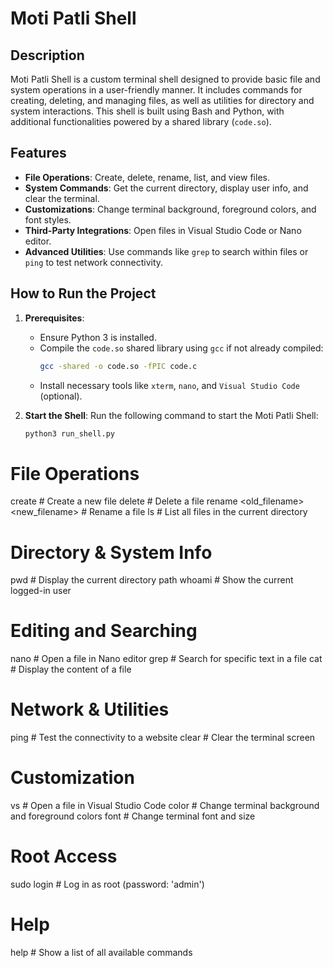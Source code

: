 # Moti Patli Shell

## Description

Moti Patli Shell is a custom terminal shell designed to provide basic file and system operations in a user-friendly manner. It includes commands for creating, deleting, and managing files, as well as utilities for directory and system interactions. This shell is built using Bash and Python, with additional functionalities powered by a shared library (`code.so`).

## Features

- **File Operations**: Create, delete, rename, list, and view files.
- **System Commands**: Get the current directory, display user info, and clear the terminal.
- **Customizations**: Change terminal background, foreground colors, and font styles.
- **Third-Party Integrations**: Open files in Visual Studio Code or Nano editor.
- **Advanced Utilities**: Use commands like `grep` to search within files or `ping` to test network connectivity.

## How to Run the Project

1. **Prerequisites**:

   - Ensure Python 3 is installed.
   - Compile the `code.so` shared library using `gcc` if not already compiled:
     ```bash
     gcc -shared -o code.so -fPIC code.c
     ```
   - Install necessary tools like `xterm`, `nano`, and `Visual Studio Code` (optional).

2. **Start the Shell**:
   Run the following command to start the Moti Patli Shell:

   ```bash
   python3 run_shell.py


# File Operations
create <filename>       # Create a new file
delete <filename>       # Delete a file
rename <old_filename> <new_filename>  # Rename a file
ls                      # List all files in the current directory

# Directory & System Info
pwd                     # Display the current directory path
whoami                  # Show the current logged-in user

# Editing and Searching
nano <filename>         # Open a file in Nano editor
grep <text> <filename>  # Search for specific text in a file
cat <filename>          # Display the content of a file

# Network & Utilities
ping <website>          # Test the connectivity to a website
clear                   # Clear the terminal screen

# Customization
vs <filename>           # Open a file in Visual Studio Code
color <bg> <fg>         # Change terminal background and foreground colors
font <font> <size>      # Change terminal font and size

# Root Access
sudo login              # Log in as root (password: 'admin')

# Help
help                    # Show a list of all available commands
